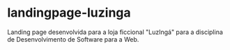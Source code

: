 # landingpage-luzinga
Landing page desenvolvida para a loja ficcional "LuzIngá" para a disciplina de Desenvolvimento de Software para a Web.
